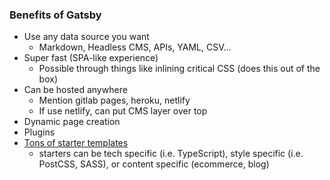 ### Benefits of Gatsby
- Use any data source you want
  - Markdown, Headless CMS, APIs, YAML, CSV...
- Super fast (SPA-like experience)
  - Possible through things like inlining critical CSS (does this out of the box)
- Can be hosted anywhere
  - Mention gitlab pages, heroku, netlify
  - If use netlify, can put CMS layer over top
- Dynamic page creation
- Plugins
- [Tons of starter templates](https://www.gatsbyjs.org/starters/?v=2)
  - starters can be tech specific (i.e. TypeScript), style specific (i.e. PostCSS, SASS), or content specific (ecommerce, blog)
